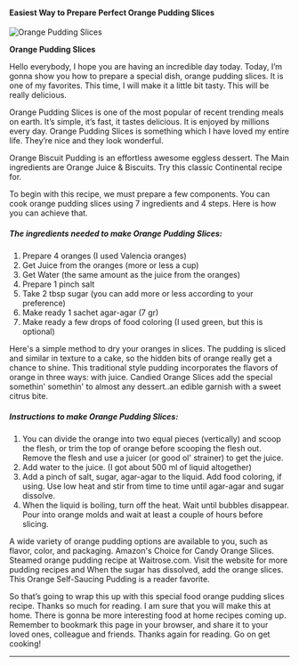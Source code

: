             

#### Easiest Way to Prepare Perfect Orange Pudding Slices

![Orange Pudding Slices](https://img-global.cpcdn.com/recipes/fc3d036a85e04309/751x532cq70/orange-pudding-slices-recipe-main-photo.jpg)

**Orange Pudding Slices**

Hello everybody, I hope you are having an incredible day today. Today, I’m gonna show you how to prepare a special dish, orange pudding slices. It is one of my favorites. This time, I will make it a little bit tasty. This will be really delicious.

Orange Pudding Slices is one of the most popular of recent trending meals on earth. It’s simple, it’s fast, it tastes delicious. It is enjoyed by millions every day. Orange Pudding Slices is something which I have loved my entire life. They’re nice and they look wonderful.

Orange Biscuit Pudding is an effortless awesome eggless dessert. The Main ingredients are Orange Juice & Biscuits. Try this classic Continental recipe for.

To begin with this recipe, we must prepare a few components. You can cook orange pudding slices using 7 ingredients and 4 steps. Here is how you can achieve that.

##### The ingredients needed to make Orange Pudding Slices:

1.  Prepare 4 oranges (I used Valencia oranges)
2.  Get Juice from the oranges (more or less a cup)
3.  Get Water (the same amount as the juice from the oranges)
4.  Prepare 1 pinch salt
5.  Take 2 tbsp sugar (you can add more or less according to your preference)
6.  Make ready 1 sachet agar-agar (7 gr)
7.  Make ready a few drops of food coloring (I used green, but this is optional)

Here's a simple method to dry your oranges in slices. The pudding is sliced and similar in texture to a cake, so the hidden bits of orange really get a chance to shine. This traditional style pudding incorporates the flavors of orange in three ways: with juice. Candied Orange Slices add the special somethin' somethin' to almost any dessert..an edible garnish with a sweet citrus bite.

##### Instructions to make Orange Pudding Slices:

1.  You can divide the orange into two equal pieces (vertically) and scoop the flesh, or trim the top of orange before scooping the flesh out. Remove the flesh and use a juicer (or good ol' strainer) to get the juice.
2.  Add water to the juice. (I got about 500 ml of liquid altogether)
3.  Add a pinch of salt, sugar, agar-agar to the liquid. Add food coloring, if using. Use low heat and stir from time to time until agar-agar and sugar dissolve.
4.  When the liquid is boiling, turn off the heat. Wait until bubbles disappear. Pour into orange molds and wait at least a couple of hours before slicing.

A wide variety of orange pudding options are available to you, such as flavor, color, and packaging. Amazon's Choice for Candy Orange Slices. Steamed orange pudding recipe at Waitrose.com. Visit the website for more pudding recipes and When the sugar has dissolved, add the orange slices. This Orange Self-Saucing Pudding is a reader favorite.

So that’s going to wrap this up with this special food orange pudding slices recipe. Thanks so much for reading. I am sure that you will make this at home. There is gonna be more interesting food at home recipes coming up. Remember to bookmark this page in your browser, and share it to your loved ones, colleague and friends. Thanks again for reading. Go on get cooking!

* * *